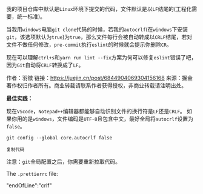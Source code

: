 我的项目仓库中默认是`Linux`环境下提交的代码，文件默认是以`LF`结尾的(工程化需要，统一标准)。

当我用`windows`电脑`git clone`代码的时候，若我的`autocrlf`(在`windows`下安装`git`，该选项默认为`true`)为`true`，那么文件每行会被自动转成以`CRLF`结尾，若对文件不做任何修改，`pre-commit`执行`eslint`的时候就会提示你删除`CR`。

现在可以理解`ctrl+s`和`yarn run lint --fix`方案为何可以修复`eslint`错误了吧，因为`Git`自动将`CRLF`转换成了`LF`。


作者：羽徵
链接：https://juejin.cn/post/6844904069304156168
来源：掘金
著作权归作者所有。商业转载请联系作者获得授权，非商业转载请注明出处。

**最佳实践：**

现在`VScode`，`Notepad++`编辑器都能够自动识别文件的换行符是`LF`还是`CRLF`。 如果你用的是`windows`，文件编码是`UTF-8`且包含中文，最好全局将`autocrlf`设置为`false`。

```
git config --global core.autocrlf false

复制代码
```

注意：`git`全局配置之后，你需要重新拉取代码。

The `.prettierrc` file:

"endOfLine":"crlf"





